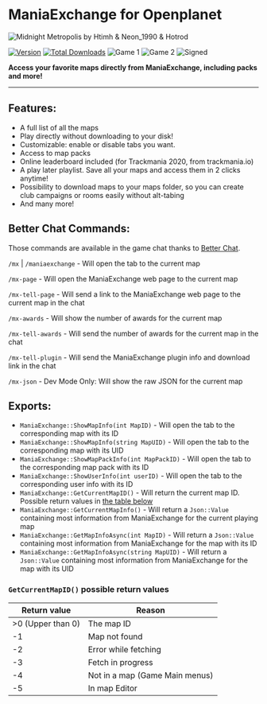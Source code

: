# ManiaExchange for Openplanet

![Midnight Metropolis by Htimh & Neon_1990 & Hotrod](https://i.imgur.com/Vh0c3S3.png)

[![Version](https://img.shields.io/badge/dynamic/json?color=pink&label=Version&query=version&url=https%3A%2F%2Fopenplanet.dev%2Fapi%2Fplugin%2F154)](https://openplanet.dev/plugin/maniaexchange)
[![Total Downloads](https://img.shields.io/badge/dynamic/json?color=green&label=Downloads&query=downloads&url=https%3A%2F%2Fopenplanet.dev%2Fapi%2Fplugin%2F154)](https://openplanet.dev/plugin/maniaexchange)
![Game 1](https://img.shields.io/badge/dynamic/json?color=darkgreen&label=Game&query=games%5B0%5D&url=https%3A%2F%2Fopenplanet.dev%2Fapi%2Fplugin%2F154)
![Game 2](https://img.shields.io/badge/dynamic/json?color=blue&label=Game&query=games%5B1%5D&url=https%3A%2F%2Fopenplanet.dev%2Fapi%2Fplugin%2F154)
![Signed](https://img.shields.io/badge/dynamic/json?color=green&label=Signed&query=signed&url=https%3A%2F%2Fopenplanet.dev%2Fapi%2Fplugin%2F154)

**Access your favorite maps directly from ManiaExchange, including packs and more!**

---

## Features:
- A full list of all the maps
- Play directly without downloading to your disk!
- Customizable: enable or disable tabs you want.
- Access to map packs
- Online leaderboard included (for Trackmania 2020, from trackmania.io)
- A play later playlist. Save all your maps and access them in 2 clicks anytime!
- Possibility to download maps to your maps folder, so you can create club campaigns or rooms easily without alt-tabing
- And many more!

## Better Chat Commands:
Those commands are available in the game chat thanks to [Better Chat](https://openplanet.dev/plugin/betterchat).

`/mx` | `/maniaexchange` - Will open the tab to the current map

`/mx-page` - Will open the ManiaExchange web page to the current map

`/mx-tell-page` - Will send a link to the ManiaExchange web page to the current map in the chat

`/mx-awards` - Will show the number of awards for the current map

`/mx-tell-awards` - Will send the number of awards for the current map in the chat

`/mx-tell-plugin` - Will send the ManiaExchange plugin info and download link in the chat

`/mx-json` - Dev Mode Only: Will show the raw JSON for the current map

## Exports:
- `ManiaExchange::ShowMapInfo(int MapID)` - Will open the tab to the corresponding map with its ID
- `ManiaExchange::ShowMapInfo(string MapUID)` - Will open the tab to the corresponding map with its UID
- `ManiaExchange::ShowMapPackInfo(int MapPackID)` - Will open the tab to the corresponding map pack with its ID
- `ManiaExchange::ShowUserInfo(int userID)` - Will open the tab to the corresponding user info with its ID
- `ManiaExchange::GetCurrentMapID()` - Will return the current map ID. Possible return values in [the table below](#getcurrentmapid-possible-return-values)
- `ManiaExchange::GetCurrentMapInfo()` - Will return a `Json::Value` containing most information from ManiaExchange for the current playing map
- `ManiaExchange::GetMapInfoAsync(int MapID)` - Will return a `Json::Value` containing most information from ManiaExchange for the map with its ID
- `ManiaExchange::GetMapInfoAsync(string MapUID)` - Will return a `Json::Value` containing most information from ManiaExchange for the map with its UID

### `GetCurrentMapID()` possible return values

| Return value      | Reason                         |
|-------------------|--------------------------------|
| >0 (Upper than 0) | The map ID                     |
| -1                | Map not found                  |
| -2                | Error while fetching           |
| -3                | Fetch in progress              |
| -4                | Not in a map (Game Main menus) |
| -5                | In map Editor                  |
